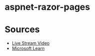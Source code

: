 # aspnet-razor-pages

# Sources
* [Live Stream Video](https://docs.microsoft.com/en-us/shows/learn-live/modern-web-development-net6-ep01-create-web-ui-aspnet-core)
* [Microsoft Learn](https://docs.microsoft.com/en-us/learn/modules/create-razor-pages-aspnet-core/)
